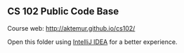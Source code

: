 ## CS 102 Public Code Base

Course web: <http://aktemur.github.io/cs102/>

Open this folder using [IntelliJ IDEA](https://www.jetbrains.com/idea/) for a better experience.

